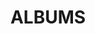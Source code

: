 ---
layout: album_gallery
resource: facebook
title: "ALBUMS"
description: "archive"
active: gallery
header-img: "img/gallery-bg.jpg"
images:

- image_path: /quan_dai/0/926185542887370_461682388_926187776220480_5152753064909053947_n.jpg
  gallery-folder: /gallery/quan_dai/0/
  gallery-name: 0
  gallery-date: February 2025
- image_path: /quan_dai/1/719107953595132_430123213_791343329704926_4292701747997474498_n.jpg
  gallery-folder: /gallery/quan_dai/1/
  gallery-name: 1
  gallery-date: February 2025
- image_path: /quan_dai/2/862235392615719_449263198_862235625949029_2423406639582632070_n.jpg
  gallery-folder: /gallery/quan_dai/2/
  gallery-name: 2
  gallery-date: February 2025
- image_path: /quan_dai/3/926184036220854_461928071_926186476220610_1818540472424426195_n.jpg
  gallery-folder: /gallery/quan_dai/3/
  gallery-name: 3
  gallery-date: February 2025
- image_path: /quan_dai/4/884216517084276_449940326_866939448811980_7502947266215594535_n.jpg
  gallery-folder: /gallery/quan_dai/4/
  gallery-name: 4
  gallery-date: February 2025
- image_path: /quan_dai/5/881800473992544_455886560_893783816127543_6723870289920846729_n.jpg
  gallery-folder: /gallery/quan_dai/5/
  gallery-name: 5
  gallery-date: February 2025
- image_path: /quan_dai/6/905252848313973_458398813_905252851647306_3337935665986021770_n.jpg
  gallery-folder: /gallery/quan_dai/6/
  gallery-name: 6
  gallery-date: February 2025
- image_path: /quan_dai/7/901951868644071_457252049_901952181977373_2781592250460566279_n.jpg
  gallery-folder: /gallery/quan_dai/7/
  gallery-name: 7
  gallery-date: February 2025
- image_path: /quan_dai/8/946199900885934_464634396_946201637552427_5647653489565726150_n.jpg
  gallery-folder: /gallery/quan_dai/8/
  gallery-name: 8
  gallery-date: February 2025
- image_path: /quan_dai/9/935607138611877_463101028_935607921945132_5026973789084267244_n.jpg
  gallery-folder: /gallery/quan_dai/9/
  gallery-name: 9
  gallery-date: February 2025
---